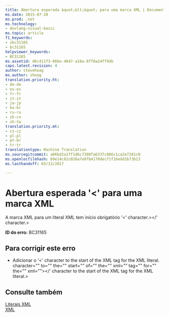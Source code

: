 ```yaml
---
title: Abertura esperada &quot;&lt;&quot; para uma marca XML | Documentos do Microsoft
ms.date: 2015-07-20
ms.prod: .net
ms.technology:
- devlang-visual-basic
ms.topic: article
f1_keywords:
- vbc31165
- bc31165
helpviewer_keywords:
- BC31165
ms.assetid: d6c411f3-06be-4647-a18a-8ff8a24ff94b
caps.latest.revision: 4
author: stevehoag
ms.author: shoag
translation.priority.ht:
- de-de
- es-es
- fr-fr
- it-it
- ja-jp
- ko-kr
- ru-ru
- zh-cn
- zh-tw
translation.priority.mt:
- cs-cz
- pl-pl
- pt-br
- tr-tr
translationtype: Machine Translation
ms.sourcegitcommit: a06bd2a17f1d6c7308fa6337c866c1ca2e7281c0
ms.openlocfilehash: 69e14c82c026a7e8fb4170decf1f16edd1b73b13
ms.lasthandoff: 03/13/2017

---
```

# <a name="expected-beginning-39lt39-for-an-xml-tag"></a>Abertura esperada '&lt;' para uma marca XML
A marca XML para um literal XML tem início obrigatório '<' character.></' character.>  
  
 **ID do erro:** BC31165  
  
## <a name="to-correct-this-error"></a>Para corrigir este erro  
  
-   Adicionar o '<' character to the start of the XML tag for the XML literal. character="" to="" the="" start="" of="" the="" xml="" tag="" for="" the="" xml=""></' character to the start of the XML tag for the XML literal.>  
  
## <a name="see-also"></a>Consulte também  
 [Literais XML](../../visual-basic/language-reference/xml-literals/index.md)   
 [XML](../../visual-basic/programming-guide/language-features/xml/index.md)
